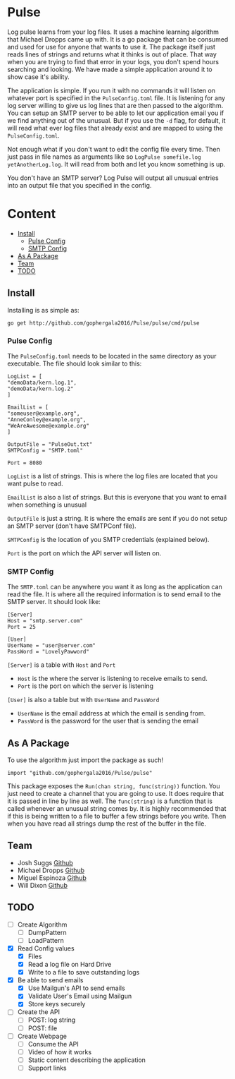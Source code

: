 # Pulse
Log pulse learns from your log files. It uses a machine learning algorithm that Michael Dropps came up with. It is a go package that can be consumed and used for use for anyone that wants to use it. The package itself just reads lines of strings and returns what it thinks is out of place. That way when you are trying to find that error in your logs, you don't spend hours searching and looking. We have made a simple application around it to show case it's ability.

The application is simple. If you run it with no commands it will listen on whatever port is specified in the `PulseConfig.toml` file. It is listening for any log server willing to give us log lines that are then passed to the algorithm. You can setup an SMTP server to be able to let our application email you if we find anything out of the unusual. But if you use the `-d` flag, for default, it will read what ever log files that already exist and are mapped to using the `PulseConfig.toml`.

Not enough what if you don't want to edit the config file every time. Then just pass in file names as arguments like so `LogPulse somefile.log yetAnotherLog.log`. It will read from both and let you know something is up.

You don't have an SMTP server? Log Pulse will output all unusual entries into an output file that you specified in the config.

# Content
- [Install](#install)
  - [Pulse Config](#pulse-config)
  - [SMTP Config](#smtp-config)
- [As A Package](#as-a-package)
- [Team](#team)
- [TODO](#todo)

## Install
Installing is as simple as:

`go get http://github.com/gophergala2016/Pulse/pulse/cmd/pulse`

### Pulse Config
The `PulseConfig.toml` needs to be located in the same directory as your executable. The file should look similar to this:
```
LogList = [
"demoData/kern.log.1",
"demoData/kern.log.2"
]

EmailList = [
"someuser@example.org",
"AnneConley@example.org",
"WeAreAwesome@example.org"
]

OutputFile = "PulseOut.txt"
SMTPConfig = "SMTP.toml"

Port = 8080
```
`LogList` is a list of strings. This is where the log files are located that you want pulse to read.


`EmailList` is also a list of strings. But this is everyone that you want to email when something is unusual

`OutputFile` is just a string. It is where the emails are sent if you do not setup an SMTP server (don't have SMTPConf file).

`SMTPConfig` is the location of you SMTP credentials (explained below).

`Port` is the port on which the API server will listen on.

### SMTP Config
The `SMTP.toml` can be anywhere you want it as long as the application can read the file. It is where all the required information is to send email to the SMTP server. It should look like:
```
[Server]
Host = "smtp.server.com"
Port = 25

[User]
UserName = "user@server.com"
PassWord = "LovelyPawword"
```
`[Server]` is a table with `Host` and `Port`
- `Host` is the where the server is listening to receive emails to send.
- `Port` is the port on which the server is listening

`[User]` is also a table but with `UserName` and `PassWord`
- `UserName` is the email address at which the email is sending from.
- `PassWord` is the password for the user that is sending the email

## As A Package
To use the algorithm just import the package as such!

`import "github.com/gophergala2016/Pulse/pulse"`

This package exposes the `Run(chan string, func(string))` function. You just need to create a channel that you are going to use. It does require that it is passed in line by line as well. The `func(string)` is a function that is called whenever an unusual string comes by. It is highly recommended that if this is being written to a file to buffer a few strings before you write. Then when you have read all strings dump the rest of the buffer in the file.
## Team
- Josh Suggs [Github](https://github.com/joshua)
- Michael Dropps [Github](https://github.com/michaeldropps)
- Miguel Espinoza [Github](https://github.com/miguelespinoza)
- Will Dixon [Github](https://github.com/dixonwille)

## TODO
- [ ] Create Algorithm
  - [ ] DumpPattern
  - [ ] LoadPattern
- [x] Read Config values
  - [x] Files
  - [x] Read a log file on Hard Drive
  - [x] Write to a file to save outstanding logs
- [x] Be able to send emails
  - [x] Use Mailgun's API to send emails
  - [x] Validate User's Email using Mailgun
  - [x] Store keys securely
- [ ] Create the API
  - [ ] POST: log string
  - [ ] POST: file
- [ ] Create Webpage
  - [ ] Consume the API
  - [ ] Video of how it works
  - [ ] Static content describing the application
  - [ ] Support links
